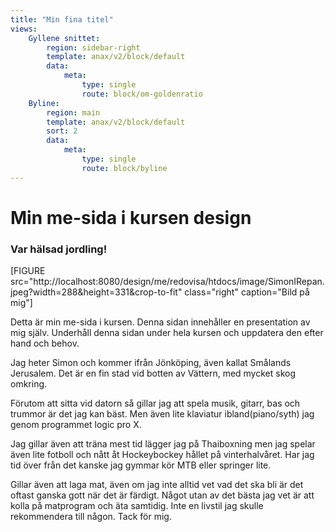 ```yaml
---
title: "Min fina titel"
views:
    Gyllene snittet:
        region: sidebar-right
        template: anax/v2/block/default
        data:
            meta:
                type: single
                route: block/om-goldenratio
    Byline:
        region: main
        template: anax/v2/block/default
        sort: 2
        data:
            meta:
                type: single
                route: block/byline
---
```

Min me-sida i kursen design
=========================

### Var hälsad jordling!

[FIGURE src="http://localhost:8080/design/me/redovisa/htdocs/image/SimonIRepan.jpeg?width=288&height=331&crop-to-fit" class="right" caption="Bild på mig"]

Detta är min me-sida i kursen. Denna sidan innehåller en presentation av mig själv. Underhåll denna sidan under hela kursen och uppdatera den efter hand och behov.

Jag heter Simon och kommer ifrån Jönköping, även kallat Smålands Jerusalem.
Det är en fin stad vid botten av Vättern, med mycket skog omkring.

Förutom att sitta vid datorn så gillar jag att spela musik, gitarr, bas och trummor är det jag kan bäst. Men även lite klaviatur ibland(piano/syth) jag genom programmet logic pro X.

Jag gillar även att träna mest tid lägger jag på Thaiboxning men jag spelar även lite fotboll och nått åt Hockeybockey hållet på vinterhalvåret. Har jag tid över från det kanske jag gymmar kör MTB eller springer lite.

Gillar även att laga mat, även om jag inte alltid vet vad det ska bli är det oftast ganska gott när det är färdigt.
Något utan av det bästa jag vet är att kolla på matprogram och äta samtidig. Inte en livstil jag skulle rekommendera till någon. Tack för mig.
